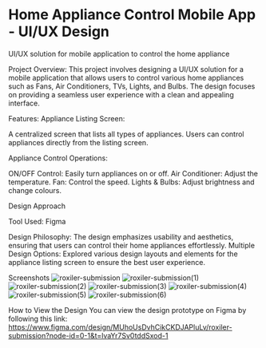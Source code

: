 # Home Appliance Control Mobile App - UI/UX Design
UI/UX solution for mobile application to control the home appliance

Project Overview: 
This project involves designing a UI/UX solution for a mobile application that allows users to control various home appliances such as Fans, Air Conditioners, TVs, Lights, and Bulbs. The design focuses on providing a seamless user experience with a clean and appealing interface.

Features:
Appliance Listing Screen:

A centralized screen that lists all types of appliances.
Users can control appliances directly from the listing screen.

Appliance Control Operations:

ON/OFF Control: Easily turn appliances on or off.
Air Conditioner: Adjust the temperature.
Fan: Control the speed.
Lights & Bulbs: Adjust brightness and change colours.

Design Approach

Tool Used: Figma

Design Philosophy: The design emphasizes usability and aesthetics, ensuring that users can control their home appliances effortlessly.
Multiple Design Options: Explored various design layouts and elements for the appliance listing screen to ensure the best user experience.

Screenshots
![roxiler-submission](https://github.com/user-attachments/assets/3fef0967-0e54-4090-894e-e49aa4ede69b)
![roxiler-submission(1)](https://github.com/user-attachments/assets/4f414126-a43c-4939-9fb0-79e597c05cb9)
![roxiler-submission(2)](https://github.com/user-attachments/assets/05abec23-aee5-4b70-8093-45dc41c2d487)
![roxiler-submission(3)](https://github.com/user-attachments/assets/280dd2fd-faa6-4625-8ab3-4304e5908cb5)
![roxiler-submission(4)](https://github.com/user-attachments/assets/3ef4c38e-adad-4b21-91a4-f9d2db180952)
![roxiler-submission(5)](https://github.com/user-attachments/assets/da90db21-fe6e-4390-8da1-c4b7ef1fd9f1)
![roxiler-submission(6)](https://github.com/user-attachments/assets/002e8707-0b3e-4386-89a6-d46eabbd35a1)







How to View the Design
You can view the design prototype on Figma by following this link:
https://www.figma.com/design/MUhoUsDvhCikCKDJAPluLv/roxiler-submission?node-id=0-1&t=lvaYr7Sv0tddSxod-1
